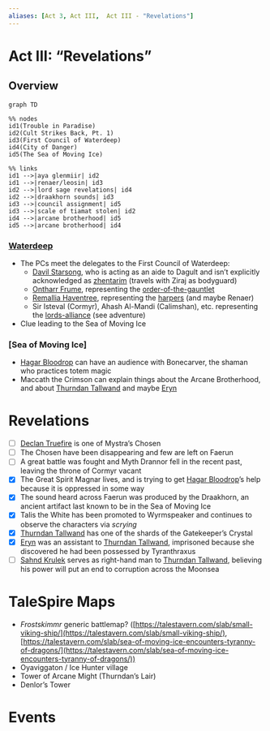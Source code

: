 ```yaml
---
aliases: [Act 3, Act III,  Act III - "Revelations"]
---
```

# Act III: “Revelations”
## Overview
```mermaid
graph TD

%% nodes
id1(Trouble in Paradise)
id2(Cult Strikes Back, Pt. 1)
id3(First Council of Waterdeep)
id4(City of Danger)
id5(The Sea of Moving Ice)

%% links
id1 -->|aya glenmiir| id2
id1 -->|renaer/leosin| id3
id2 -->|lord sage revelations| id4
id2 -->|draakhorn sounds| id3
id3 -->|council assignment| id5
id3 -->|scale of tiamat stolen| id2
id4 -->|arcane brotherhood| id5
id5 -->|arcane brotherhood| id4
```



### [Waterdeep](../adventures/first-council-of-waterdeep.md)

- The PCs meet the delegates to the First Council of Waterdeep:
    - [Davil Starsong](../../Characters%20%281%29/Davil%20Starsong/%21index.md), who is acting as an aide to Dagult and isn’t explicitly acknowledged as [zhentarim](../factions/zhentarim.md) (travels with Ziraj as bodyguard)
    - [Ontharr Frume](../../Characters%20%281%29/Ontharr%20Frume.md), representing the [order-of-the-gauntlet](../factions/order-of-the-gauntlet.md)
    - [Remallia Haventree](../../Characters%20%281%29/Remallia%20Haventree/%21index.md), representing the [harpers](../factions/harpers.md) (and maybe Renaer)
    - Sir Isteval (Cormyr), Ahash Al-Mandi (Calimshan), etc. representing the [lords-alliance](../factions/lords-alliance.md) (see adventure)
- Clue leading to the Sea of Moving Ice

### [Sea of Moving Ice]

- [Hagar Bloodrop](../../Characters%20%281%29/Hagar%20Bloodrop/%21index.md) can have an audience with Bonecarver, the shaman who practices totem magic
- Maccath the Crimson can explain things about the Arcane Brotherhood, and about [Thurndan Tallwand](../../Characters%20%281%29/Thurndan%20Tallwand/%21index.md) and maybe [Eryn](../../Characters%20%281%29/Eryn/%21index.md)

# Revelations

- [ ] [Declan Truefire](../../Characters%20%281%29/Declan%20Truefire/%21index.md) is one of Mystra’s Chosen
- [ ] The Chosen have been disappearing and few are left on Faerun
- [ ] A great battle was fought and Myth Drannor fell in the recent past, leaving the throne of Cormyr vacant
- [x] The Great Spirit Magnar lives, and is trying to get [Hagar Bloodrop](../../Characters%20%281%29/Hagar%20Bloodrop/%21index.md)’s help because it is oppressed in some way
- [x] The sound heard across Faerun was produced by the Draakhorn, an ancient artifact last known to be in the Sea of Moving Ice
- [x] Talis the White has been promoted to Wyrmspeaker and continues to observe the characters via *scrying*
- [x] [Thurndan Tallwand](../../Characters%20%281%29/Thurndan%20Tallwand/%21index.md) has one of the shards of the Gatekeeper’s Crystal
- [x] [Eryn](../../Characters%20%281%29/Eryn/%21index.md) was an assistant to [Thurndan Tallwand](../../Characters%20%281%29/Thurndan%20Tallwand/%21index.md), imprisoned because she discovered he had been possessed by Tyranthraxus
- [ ] [Sahnd Krulek](../../Characters%20%281%29/Sahnd%20Krulek/%21index.md) serves as right-hand man to [Thurndan Tallwand](../../Characters%20%281%29/Thurndan%20Tallwand/%21index.md), believing his power will put an end to corruption across the Moonsea

# TaleSpire Maps

- *Frostskimmr* generic battlemap? ([https://talestavern.com/slab/small-viking-ship/](https://talestavern.com/slab/small-viking-ship/), [https://talestavern.com/slab/sea-of-moving-ice-encounters-tyranny-of-dragons/](https://talestavern.com/slab/sea-of-moving-ice-encounters-tyranny-of-dragons/))
- Oyaviggaton / Ice Hunter village
- Tower of Arcane Might (Thurndan’s Lair)
- Denlor’s Tower

# Events
